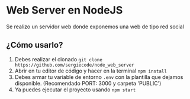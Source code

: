 # Web Server en NodeJS
Se realizo un servidor web donde exponemos una web de tipo red social

## ¿Cómo usarlo?

1.  Debes realizar el clonado  `git clone https://github.com/sergiecode/node_web_server`
2.  Abrir en tu editor de código y hacer en la terminal  `npm install`
3.  Debes armar tu variable de entorno  `.env`  con la plantilla que dejamos disponible. (Recomendado PORT: 3000 y carpeta 'PUBLIC')
4.  Ya puedes ejecutar el proyecto usando  `npm start`